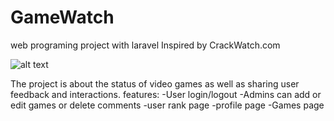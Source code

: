 # GameWatch
web programing project with laravel
Inspired by CrackWatch.com

![alt text](https://github.com/JA303/GameWatch/blob/main/OveralShow.gif?raw=true)

The project is about the status of video games as well as sharing user feedback and interactions. 
features:
-User login/logout
-Admins can add or edit games or delete comments 
-user rank page
-profile page
-Games page

